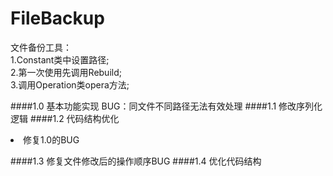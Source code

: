 # FileBackup
文件备份工具：<br/>
1.Constant类中设置路径;<br/>
2.第一次使用先调用Rebuild;<br/>
3.调用Operation类opera方法;<br/>

####1.0 基本功能实现 
    BUG：同文件不同路径无法有效处理
####1.1 修改序列化逻辑 
####1.2 代码结构优化
<li>修复1.0的BUG

####1.3 修复文件修改后的操作顺序BUG
####1.4 优化代码结构